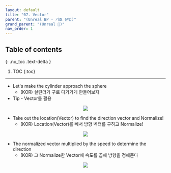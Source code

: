 ```yaml
---
layout: default
title: "07. Vector"
parent: "(Unreal BP - 기초 문법)"
grand_parent: "(Unreal 🚀)"
nav_order: 1
---
```


## Table of contents
{: .no_toc .text-delta }

1. TOC
{:toc}

---

* Let's make the cylinder approach the sphere
  * (KOR) 실린더가 구로 다가가게 만들어보자
* Tip - Vector를 활용

<p align="center">
  <img src="https://taehyungs-programming-blog.github.io/blog/assets/images/unreal/bp-1/bp-1-7-1.png"/>
</p>

* Take out the location(Vector) to find the direction vector and Normalize!
  * (KOR) Location(Vector)를 빼서 방향 벡터를 구하고 Normalize!

<p align="center">
  <img src="https://taehyungs-programming-blog.github.io/blog/assets/images/unreal/bp-1/bp-1-7-2.png"/>
</p>

* The normalized vector multiplied by the speed to determine the direction
  * (KOR) 그 Normalize한 Vector에 속도를 곱해 방향을 정해준다

<p align="center">
  <img src="https://taehyungs-programming-blog.github.io/blog/assets/images/unreal/bp-1/bp-1-7-3.png"/>
</p>